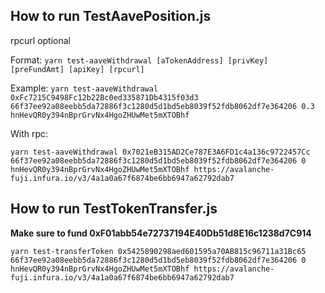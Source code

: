 

## How to run TestAavePosition.js

rpcurl optional

Format:
```yarn test-aaveWithdrawal [aTokenAddress] [privKey] [preFundAmt] [apiKey] [rpcurl] ```

Example:
```yarn test-aaveWithdrawal 0xFc7215C9498Fc12b22Bc0ed335871Db4315f03d3 66f37ee92a08eebb5da72886f3c1280d5d1bd5eb8039f52fdb8062df7e364206 0.3 hnHevQR0y394nBprGrvNx4HgoZHUwMet5mXTOBhf```


With rpc:

```yarn test-aaveWithdrawal 0x7021eB315AD2Ce787E3A6FD1c4a136c9722457Cc 66f37ee92a08eebb5da72886f3c1280d5d1bd5eb8039f52fdb8062df7e364206 0 hnHevQR0y394nBprGrvNx4HgoZHUwMet5mXTOBhf https://avalanche-fuji.infura.io/v3/4a1a0a67f6874be6bb6947a62792dab7```


## How to run TestTokenTransfer.js
 
**Make sure to fund 0xF01abb54e72737194E40Db51d8E16c1238d7C914**
 
```yarn test-transferToken 0x5425890298aed601595a70AB815c96711a31Bc65 66f37ee92a08eebb5da72886f3c1280d5d1bd5eb8039f52fdb8062df7e364206 0 hnHevQR0y394nBprGrvNx4HgoZHUwMet5mXTOBhf https://avalanche-fuji.infura.io/v3/4a1a0a67f6874be6bb6947a62792dab7```